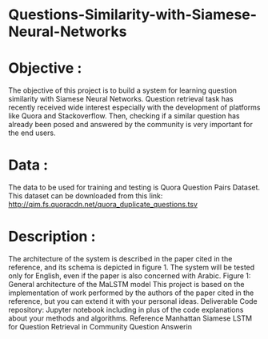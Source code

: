 # Questions-Similarity-with-Siamese-Neural-Networks
# Objective :
The objective of this project is to build a system for learning question similarity with Siamese Neural 
Networks. Question retrieval task has recently received wide interest especially with the development 
of platforms like Quora and Stackoverflow. Then, checking if a similar question has already been posed 
and answered by the community is very important for the end users.
# Data :
The data to be used for training and testing is Quora Question Pairs Dataset. This dataset can be
downloaded from this link:
http://qim.fs.quoracdn.net/quora_duplicate_questions.tsv
# Description :
The architecture of the system is described in the paper cited in the reference, and its schema is depicted 
in figure 1. The system will be tested only for English, even if the paper is also concerned with Arabic.
Figure 1: General architecture of the MaLSTM model
This project is based on the implementation of work performed by the authors of the paper cited in the 
reference, but you can extend it with your personal ideas.
Deliverable
Code repository: Jupyter notebook including in plus of the code explanations about your methods and 
algorithms.
Reference
Manhattan Siamese LSTM for Question Retrieval in Community Question Answerin
